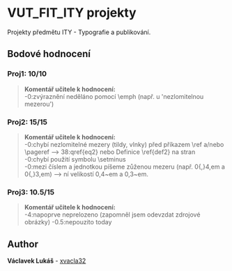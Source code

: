 
  
# VUT_FIT_ITY projekty

Projekty předmětu ITY - Typografie a publikování.

## Bodové hodnocení

### Proj1: 10/10
> **Komentář učitele k hodnocení:**  
-0:zvýraznění neděláno pomocí \emph (např. u 'nezlomitelnou mezerou')

### Proj2: 15/15
> **Komentář učitele k hodnocení:**  
-0:chybí nezlomitelné mezery (tildy, vlnky) před příkazem \ref a/nebo \pageref --> 38:qref{eq2} nebo Definice \ref{def2} na stran  
-0:chybí použití symbolu \setminus  
-0:mezi číslem a jednotkou píšeme zůženou mezeru (např. 0{,}4\,em a 0{,}3\,em) --> ní velikostí 0,4~em a 0,3~em.

### Proj3: 10.5/15
> **Komentář učitele k hodnocení:**  
-4:napoprve neprelozeno (zapomněl jsem odevzdat zdrojové obrázky)
-0.5:nepouzito today

## Author
**Václavek Lukáš** - [xvacla32](mailto:xvacla32@stud.fit.vutbr.cz)